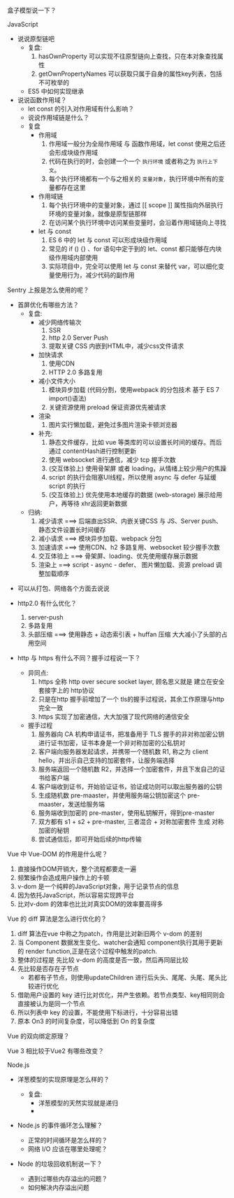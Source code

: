 盒子模型说一下？

JavaScript

* 说说原型链吧
    * 复盘:
      1. hasOwnProperty 可以实现不往原型链向上查找，只在本对象查找属性
      2. getOwnPropertyNames 可以获取只属于自身的属性key列表，包括不可枚举的
    - ES5 中如何实现继承
* 说说函数作用域？
    * let const 的引入对作用域有什么影响？
    * 说说作用域链是什么？
    * 复盘
      * 作用域
        1. 作用域一般分为全局作用域 与 函数作用域，let const 使用之后还会形成块级作用域
        2. 代码在执行的时，会创建一个一个 `执行环境` 或者称之为 `执行上下文`。
        3. 每个执行环境都有一个与之相关的 `变量对象`，执行环境中所有的变量都存在这里
      * 作用域链
        1. 每个执行环境中的变量对象，通过 [[ scope ]] 属性指向外层执行环境的变量对象，就像是原型链那样
        2. 在访问某个执行环境中访问某些变量时，会沿着作用域链向上寻找
      * let 与 const
        1. ES 6 中的 let 与 const 可以形成块级作用域
        2. 常见的 if () {} 、for 语句中定于到的 let、const 都只能够在内块级作用域内部使用
        3. 实际项目中，完全可以使用 let 与 const 来替代 var，可以细化变量使用行为，减少代码的副作用

Sentry 上报是怎么使用的呢？

* 首屏优化有哪些方法？
  * 复盘: 
    * 减少网络传输次
      1. SSR
      2. http 2.0 Server Push
      4. 提取关键 CSS 内嵌到HTML中，减少css文件请求
    * 加快请求
      1. 使用CDN
      2. HTTP 2.0 多路复用
    * 减小文件大小
      1. 模块异步加载 (代码分割，使用webpack 的分包技术 基于 ES 7 import()语法)
      2. 关键资源使用 preload 保证资源优先被请求
    * 渲染
      1. 图片实行懒加载，避免过多图片渲染卡顿浏览器
    * 补充: 
      1. 静态文件缓存，比如 vue 等类库的可以设置长时间的缓存。而后通过 contentHash进行控制更新
      2. 使用 websocket 进行通信，减少 tcp 握手次数
      3. (交互体验上) 使用骨架屏 或者 loading，从情绪上较少用户的焦躁
      4. script 的执行会阻塞UI线程，所以使用 async 与 defer 与延缓script 的执行
      5. (交互体验上) 优先使用本地缓存的数据 (web-storage) 展示给用户，再等待 xhr返回更新数据
  * 归纳: 
      1. 减少请求  ===> 后端直出SSR、内嵌关键CSS 与 JS、Server push、静态文件设置长时间缓存
      2. 减小请求 ===> 模块异步加载、webpack 分包
      3. 加速请求 ===> 使用CDN、h2 多路复用、websocket 较少握手次数
      4. 交互体验上 ===> 骨架屏、loading、优先使用缓存展示数据
      5. 渲染上 ===> script - async - defer、 图片懒加载、资源 preload 调整加载顺序

- 可以从打包、网络各个方面去说说

* http2.0 有什么优化？
  1. server-push
  2. 多路复用
  3. 头部压缩 ===>  使用静态 + 动态索引表 + huffan 压缩 大大减小了头部的占用空间

* http 与 https 有什么不同？握手过程说一下？
  * 异同点:
    1. https 全称 http over secure socket layer, 顾名思义就是 建立在安全套接字上的 http协议
    2. 只是在http 握手前增加了一个 tls的握手过程说，其余工作原理与http完全一致
    3. https 实现了加密通信，大大加强了现代网络的通信安全
  * 握手过程
    1. 服务器向 CA 机构申请证书，把准备用于 TLS 握手的非对称加密公钥进行证书加密，证书本身是一个非对称加密的公私钥对
    2. 客户端向服务器发起请求，并携带一个随机数 R1, 称之为 client hello，并出示自己支持的加密套件，让服务端选择
    3. 服务端返回一个随机数 R2，并选择一个加密套件，并且下发自己的证书给客户端
    4. 客户端收到证书，开始验证证书，验证成功则可以取出服务器的公钥
    5. 生成随机数 pre-maaster，并使用服务端公钥加密这个 pre-maaster，发送给服务端 
    6. 服务端收到加密的 pre-master，使用私钥解开，得到pre-master
    7. 双方都有 s1 + s2 + pre-master, 三者混合 + 对称加密套件 生成 对称加密的秘钥
    8. 尝试通信后，即可开始后续的http传输       

Vue 中 Vue-DOM 的作用是什么呢？
  1. 直接操作DOM开销大，整个流程都要走一遍
  2. 频繁操作会造成用户操作上的卡顿
  3. v-dom 是一个纯粹的JavaScript对象，用于记录节点的信息
  4. 因为依托JavaScript，所以容易实现跨平台
  5. 比对v-dom 的效率也比比对真实DOM的效率要高得多

Vue 的 diff 算法是怎么进行优化的？
  1. diff 算法在vue 中称之为patch，作用是比对新旧两个 v-dom 的差别
  2. 当 Component 数据发生变化、watcher会通知 component执行其用于更新的 render function,正是在这个过程中触发的patch.
  3. 整体的过程是 先比较 v-dom 的高度是否一致，然后再同层比较
  4. 先比较是否存在子节点
     * 若都有子节点，则使用updateChildren 进行后头头、尾尾、头尾、尾头比较进行优化
  5. 借助用户设置的 key 进行比对优化，并产生依赖。若节点类型、key相同则会直接被认为是同一个节点
  6. 所以列表中 key 的设置，不能使用下标进行，十分容易出错
  7. 原本 On3 的时间复杂度，可以降低到 On 的复杂度

Vue 的双向绑定原理？

Vue 3 相比较于Vue2 有哪些改变？

Node.js
- 洋葱模型的实现原理是怎么样的？
    - 复盘:
        - 洋葱模型的天然实现就是递归
        - 

- Node.js 的事件循环怎么理解？
    - 正常的时间循环是怎么样的？
    - 网络 I/O 应该在哪里处理呢？

- Node 的垃圾回收机制说一下？
    - 遇到过哪些内存溢出的问题？
    - 如何解决内存溢出问题